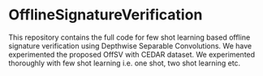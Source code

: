# OfflineSignatureVerification
This repository contains the full code for few shot learning based offline signature verification using Depthwise Separable Convolutions.
We have experimented the proposed OffSV with CEDAR dataset. We experimented thoroughly with few shot learning i.e. one shot, two shot learning etc.
